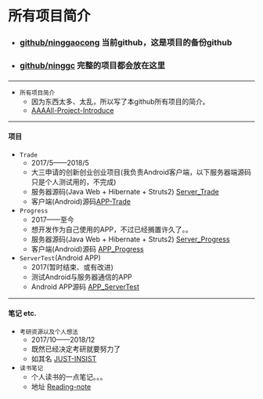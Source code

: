# 所有项目简介

- ### [github/ninggaocong](https://github.com/ninggaocong) 当前github，这是项目的备份github
- ### [github/ninggc](https://github.com/ninggc) 完整的项目都会放在这里

#### 
---
- `所有项目简介` 
  - 因为东西太多、太乱，所以写了本github所有项目的简介。
  - [AAAAll-Project-Introduce](https://github.com/ninggaocong/AAAAll-Project-Introduce)
---
#### 项目
- `Trade`
  - 2017/5——2018/5
  - 大三申请的创新创业创业项目(我负责Android客户端，以下服务器端源码只是个人测试用的，不完成)
  - 服务器源码(Java Web + Hibernate + Struts2) [Server_Trade](https://github.com/ninggaocong/Server_Trade)
  - 客户端(Android)源码[APP-Trade](https://github.com/ninggaocong/APP-Trade)
- `Progress`
  - 2017——至今
  - 想开发作为自己使用的APP，不过已经搁置许久了。。
  - 服务器源码(Java Web + Hibernate + Struts2) [Server_Progress](https://github.com/ninggaocong/Server_Progress)
  - 客户端(Android)源码 [APP_Progress](https://github.com/ninggaocong/APP_Progress)
- `ServerTest`(Android APP)
  - 2017(暂时结束、或有改进)
  - 测试Android与服务器通信的APP
  - Android APP源码 [APP_ServerTest](https://github.com/ninggaocong/APP_ServerTest)
---
#### 笔记 etc.
- `考研资源以及个人想法`
  - 2017/10——2018/12
  - 既然已经决定考研就要努力了
  - 如其名 [JUST-INSIST](https://github.com/ninggaocong/JUST-INSIST)
- `读书笔记`
  - 个人读书的一点笔记。。。
  - 地址 [Reading-note](https://github.com/ninggaocong/Reading-note)
